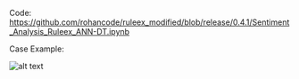 Code: https://github.com/rohancode/ruleex_modified/blob/release/0.4.1/Sentiment_Analysis_Ruleex_ANN-DT.ipynb

Case Example:

![alt text](https://github.com/rohancode/ruleex_modified/blob/release/0.4.1/model_tree_augmented_case.png?raw=true)
